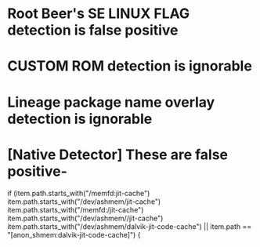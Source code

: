 # Root Beer's SE LINUX FLAG detection is false positive 
# CUSTOM ROM detection is ignorable
# Lineage package name overlay detection is ignorable
# [Native Detector] These are false positive-

if (item.path.starts_with("/memfd:jit-cache") 
            item.path.starts_with("/dev/ashmem/jit-cache") 
            item.path.starts_with("/memfd:/jit-cache") 
            item.path.starts_with("/dev/ashmem//jit-cache") 
            item.path.starts_with("/dev/ashmem/dalvik-jit-code-cache") ||
            item.path == "[anon_shmem:dalvik-jit-code-cache]") {
